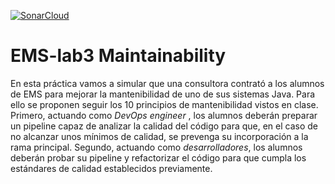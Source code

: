 [![SonarCloud](https://github.com/OpoeracionSalvarEMS/trabajo3-localizacion-covidEstudioEXXAMENFINALBIEN/actions/workflows/main.yml/badge.svg)](https://github.com/OpoeracionSalvarEMS/trabajo3-localizacion-covidEstudioEXXAMENFINALBIEN/actions/workflows/main.yml)

# EMS-lab3 Maintainability

En esta práctica vamos a simular que una consultora contrató a los alumnos de EMS para mejorar la mantenibilidad de uno de sus sistemas Java. Para ello se proponen seguir los 10 principios de mantenibilidad vistos en clase. Primero, actuando como *DevOps engineer* , los alumnos deberán preparar un pipeline capaz de analizar la calidad del código para que, en el caso de no alcanzar unos mínimos de calidad, se prevenga su incorporación a la rama principal. Segundo, actuando como *desarrolladores*, los alumnos deberán probar su pipeline y refactorizar el código para que cumpla los estándares de calidad establecidos previamente. 
